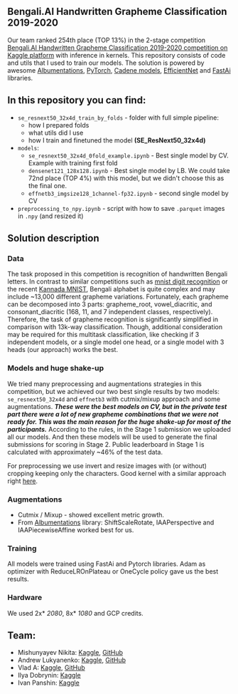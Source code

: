 ## Bengali.AI Handwritten Grapheme Classification 2019-2020

Our team ranked 254th place (TOP 13%) in the 2-stage competition [Bengali.AI Handwritten Grapheme Classification 2019-2020 competition on Kaggle platform](https://www.kaggle.com/c/bengaliai-cv19/leaderboard) with inference in kernels. This repository consists of code and utils that I used to train our models. The solution is powered by awesome [Albumentations](https://github.com/albu/albumentations), [PyTorch](https://pytorch.org), [Cadene models](https://github.com/Cadene/pretrained-models.pytorch), [EfficientNet](https://github.com/rwightman/pytorch-image-models) and [FastAi](https://docs.fast.ai/) libraries.

## In this repository you can find:
* `se_resnext50_32x4d_train_by_folds` - folder with full simple pipeline:
  * how I prepared folds
  * what utils did I use
  * how I train and finetuned the model **(SE_ResNext50_32x4d)**
* `models`:
  * `se_resnext50_32x4d_0fold_example.ipynb` - Best single model by CV. Example with training first fold
  * `densenet121_128x128.ipynb` - Best single model by LB. We could take 72nd place (TOP 4%) with this model, but we didn't choose this as the final one.
  * `effnetb3_imgsize128_1channel-fp32.ipynb` - second single model by CV
* `preprocessing_to_npy.ipynb` - script with how to save `.parquet` images in `.npy` (and resized it)

## Solution description

### Data
The task proposed in this competition is recognition of handwritten Bengali letters. In contrast to similar competitions such as [mnist digit recognition](https://www.kaggle.com/c/digit-recognizer) or the recent [Kannada MNIST](https://www.kaggle.com/c/Kannada-MNIST), Bengali alphabet is quite complex and may include ~13,000 different grapheme variations. Fortunately, each grapheme can be decomposed into 3 parts: grapheme_root, vowel_diacritic, and consonant_diacritic (168, 11, and 7 independent classes, respectively). Therefore, the task of grapheme recognition is significantly simplified in comparison with 13k-way classification. Though, additional consideration may be required for this multitask classification, like checking if 3 independent models, or a single model one head, or a single model with 3 heads (our approach) works the best.

### Models and huge shake-up
We tried many preprocessing and augmentations strategies in this competition, but we achieved our two best single results by two models: `se_resnext50_32x4d` and `effnetb3` with cutmix/mixup approach and some augmentations. ***These were the best models on CV, but in the private test part there were a lot of new grapheme combinations that we were not ready for. This was the main reason for the huge shake-up for most of the participants.*** According to the rules, in the Stage 1 submission we uploaded all our models. And then these models will be used to generate the final submissions for scoring in Stage 2. Public leaderboard in Stage 1 is calculated with approximately ~46% of the test data.

For preprocessing we use invert and resize images with (or without) cropping keeping only the characters.
Good kernel with a similar approach right [here](https://www.kaggle.com/iafoss/image-preprocessing-128x128).

### Augmentations
* Cutmix / Mixup - showed excellent metric growth.
* From [Albumentations](https://github.com/albu/albumentations) library: ShiftScaleRotate, IAAPerspective and IAAPiecewiseAffine worked best for us.

### Training
All models were trained using FastAi and Pytorch libraries. Adam as optimizer with ReduceLROnPlateau or OneCycle policy gave us the best results.

### Hardware
We used 2x* *2080*, 8x* *1080* and GCP credits.

## Team:
- Mishunyayev Nikita: [Kaggle](https://www.kaggle.com/mnikita), [GitHub](https://github.com/Mishunyayev-Nikita)
- Andrew Lukyanenko: [Kaggle](https://www.kaggle.com/artgor), [GitHub](https://github.com/Erlemar)
- Vlad A: [Kaggle](https://www.kaggle.com/valyukov), [GitHub](https://github.com/valyukov)
- Ilya Dobrynin: [Kaggle](https://www.kaggle.com/ilyadobrynin)
- Ivan Panshin: [Kaggle](https://www.kaggle.com/ivanpan)
